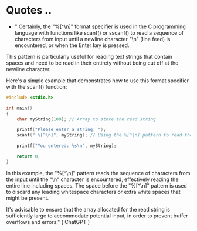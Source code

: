 # Quotes ..

- " Certainly, the "%[^\n]" format specifier is used in the C programming language with functions like scanf() or sscanf() to read a sequence of characters from input until a newline character "\n" (line feed) is encountered, or when the Enter key is pressed.

This pattern is particularly useful for reading text strings that contain spaces and need to be read in their entirety without being cut off at the newline character.

Here's a simple example that demonstrates how to use this format specifier with the scanf() function:

```c
#include <stdio.h>

int main()
{
    char myString[100]; // Array to store the read string

    printf("Please enter a string: ");
    scanf(" %[^\n]", myString); // Using the %[^\n] pattern to read the string

    printf("You entered: %s\n", myString);

    return 0;
}
```

In this example, the "%[^\n]" pattern reads the sequence of characters from the input until the "\n" character is encountered, effectively reading the entire line including spaces. The space before the "%[^\n]" pattern is used to discard any leading whitespace characters or extra white spaces that might be present.

It's advisable to ensure that the array allocated for the read string is sufficiently large to accommodate potential input, in order to prevent buffer overflows and errors." ( ChatGPT )
